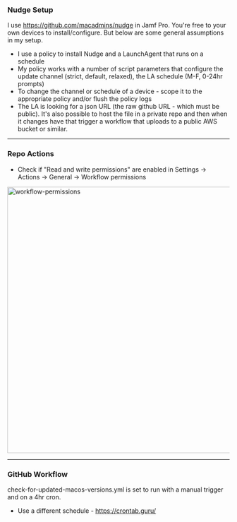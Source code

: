 ### Nudge Setup
I use https://github.com/macadmins/nudge in Jamf Pro. You're free to your own devices to install/configure. But below are some general assumptions in my setup.
* I use a policy to install Nudge and a LaunchAgent that runs on a schedule
* My policy works with a number of script parameters that configure the update channel (strict, default, relaxed), the LA schedule (M-F, 0-24hr prompts)
* To change the channel or schedule of a device - scope it to the appropriate policy and/or flush the policy logs
* The LA is looking for a json URL (the raw github URL - which must be public). It's also possible to host the file in a private repo and then when it changes have that trigger a workflow that uploads to a public AWS bucket or similar. 

---
### Repo Actions
* Check if "Read and write permissions" are enabled in Settings -> Actions -> General -> Workflow permissions
<img width="603" alt="workflow-permissions" src="https://github.com/distorted-fields/nudge-json-updater/assets/18072053/47c8e66b-2500-4398-b588-0f429182e471">

---
### GitHub Workflow
check-for-updated-macos-versions.yml is set to run with a manual trigger and on a 4hr cron. 
* Use a different schedule - https://crontab.guru/
